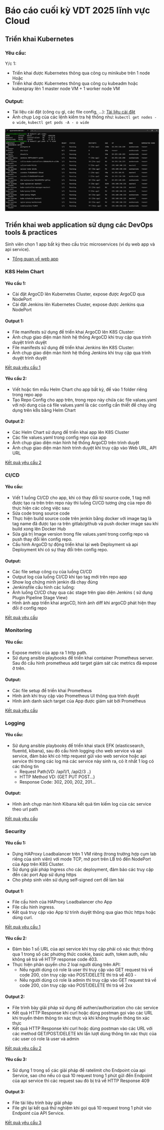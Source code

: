 # Báo cáo cuối kỳ VDT 2025 lĩnh vực Cloud
## Triển khai Kubernetes    
### Yêu cầu: 
Y/c 1: 
- Triển khai được Kubernetes thông qua công cụ minikube trên 1 node   
Hoặc 
- Triển khai được Kubernetes thông qua công cụ kubeadm hoặc kubespray lên 1 master node VM + 1 worker node VM
### Output:
- Tài liệu cài đặt (công cụ gì, các file config, …): [Tài liệu cài đặt](1.%20Setup%20Kubernetes/Setup.md) 
- Ảnh chụp Log của các lệnh kiểm tra hệ thống như:  `kubectl get nodes - o wide`, `kubectl get pods -A - o wide`

![](images/k8s-installation.png) 

## Triển khai web application sử dụng các DevOps tools & practices
Sinh viên chọn 1 app bất kỳ theo cấu trúc microservices (ví dụ web app và api service).  
- [Tổng quan về web app](2.%20Deploy%20web%20application/2.0.%20Tổng%20quan%20về%20app/README.md)
### K8S Helm Chart
#### Yêu cầu 1: 
- Cài đặt ArgoCD lên Kubernetes Cluster, expose được ArgoCD qua NodePort 
- Cài đặt Jenkins lên Kubernetes Cluster, expose được Jenkins qua NodePort

#### Output 1: 
- File manifests sử dụng để triển khai ArgoCD lên K8S Cluster: 
- Ảnh chụp giao diện màn hình hệ thống ArgoCD khi truy cập qua trình duyệt trình duyệt 
- File manifests sử dụng để triển khai Jenkins lên K8S Cluster:
- Ảnh chụp giao diện màn hình hệ thống Jenkins khi truy cập qua trình duyệt trình duyệt

[Kết quả yêu cầu 1](2.%20Deploy%20web%20application/2.1.%20K8s%20Helm%20Chart/Output1.md)
#### Yêu cầu 2:
- Viết hoặc tìm mẫu Helm Chart cho app bất kỳ, để vào 1 folder riêng trong repo app
- Tạo Repo Config cho app trên, trong repo này chứa các file values.yaml với nội dung của cá file values.yaml là các config cần thiết để chạy ứng dụng 
trên k8s bằng Helm Chart  
#### Output 2: 
- Các Helm Chart sử dụng để triển khai app lên K8S Cluster  
- Các file values.yaml trong config repo của app
- Ảnh chụp giao diện màn hình hệ thống ArgoCD trên trình duyệt
- Ảnh chụp giao diện màn hình trình duyệt khi truy cập vào Web URL, API URL   

[Kết quả yêu cầu 2](./2.%20Deploy%20web%20application/2.1.%20K8s%20Helm%20Chart/Output2.md)

### CI/CD
#### Yêu cầu:
- Viết 1 luồng CI/CD cho app, khi có thay đổi từ source code, 1 tag mới được tạo ra trên trên repo này thì luồng CI/CD tương ứng của repo đó 
thực hiện các công việc sau: 
- Sửa code trong source code 
- Thực hiện build source code trên jenkin bằng docker với image tag là tag name đã được tạo ra trên gitlab/github và push docker image 
sau khi build xong lên Docker Hub 
- Sửa giá trị Image version trong file values.yaml  trong config repo và push thay đổi lên config repo.  
- Cấu hình ArgoCD tự động triển khai lại web Deployment và api Deployment khi có sự thay đổi trên config repo. 
#### Output: 
- Các file setup công cụ của luồng CI/CD
- Output log của luồng CI/CD khi tạo tag mới trên repo app 
- Show log chứng minh jenkin đã chạy đúng
- Jenkinsfile cấu hình các luồng:
- Ảnh luồng CI/CD chạy qua các stage trên giao diện Jenkins ( sử dụng Plugin Pipeline Stage View)
- Hình ảnh app triển khai argoCD, hình ảnh diff khi argoCD phát hiện thay đổi ở config repo   

[Kết quả yêu cầu](./2.%20Deploy%20web%20application/2.2.%20CICD/Output.md)

### Monitoring
#### Yêu cầu:
- Expose metric của app ra 1 http path.
- Sử dụng ansible playbooks để triển khai container Prometheus server. Sau đó cấu hình prometheus add target giám sát các metrics đã expose ở trên. 
#### Output: 
- Các file setup để triển khai Prometheus
- Hình ảnh khi truy cập vào Prometheus UI thông qua trình duyệt
- Hình ảnh danh sách target của App được giám sát bởi Prometheus

[Kết quả yêu cầu](./2.%20Deploy%20web%20application/2.3.%20Monitoring/Output.md)

### Logging
#### Yêu cầu:
- Sử dụng ansible playbooks để triển khai stack EFK (elasticsearch, fluentd, kibana), sau đó cấu hình logging cho web service và api service, đảm bảo khi có http request gửi vào web service hoặc api service thì trong các log mà các service này sinh ra, có ít nhất 1 log có các thông tin 
    - Request Path(VD: /api1/1, /api2/3 ..) 
    - HTTP Method VD: (GET PUT POST…) 
    - Response Code: 302, 200, 202, 201… 
#### Output: 
- Hình ảnh chụp màn hình Kibana kết quả tìm kiếm log của các service theo url path 

[Kết quả yêu cầu](./2.%20Deploy%20web%20application/2.4.%20Logging/Output.md)

### Security
#### Yêu cầu 1:
- Dựng HAProxy Loadbalancer trên 1 VM riêng (trong trường hợp cụm lab riêng của sinh viên) với mode TCP, mở port trên LB trỏ đến NodePort của App trên K8S Cluster.
- Sử dụng giải pháp Ingress cho các deployment, đảm bảo các truy cập đến các port App sử dụng https
- Cho phép sinh viên sử dụng self-signed cert để làm bài 
#### Output 1: 
- File cấu hình của HAProxy Loadbalancer cho App 
- File cấu hình ingress. 
- Kết quả truy cập vào App từ trình duyệt thông qua giao thức https hoặc dùng curl.   

[Kết quả yêu cầu 1](./2.%20Deploy%20web%20application/2.5.%20Security/Yêu%20cầu%201/Output.md)

#### Yêu cầu 2: 
- Đảm bảo 1 số URL của api service  khi truy cập phải có xác thực thông qua 1 trong số các phương thức cookie, basic auth, token auth, nếu không sẽ trả về HTTP response code 403. 
- Thực hiện phân quyền cho 2 loại người dùng trên API:
    - Nếu người dùng có role là user thì truy cập vào GET request trả về code 200, còn truy cập vào POST/DELETE thì trả về 403 -
    -  Nếu người dùng có role là admin thì truy cập vào GET request trả về code 200, còn truy cập vào POST/DELETE thì trả về 2xx 
#### Output 2: 
- File trình bày giải pháp sử dụng để authen/authorization cho các service 
- Kết quả HTTP Response khi curl hoặc dùng postman gọi vào các URL khi truyền thêm thông tin xác thực và khi không truyền thông tin xác thực 
- Kết quả HTTP Response khi curl hoặc dùng postman vào các URL với các method GET/POST/DELETE  khi lần lượt dùng thông tin xác thực của các user có role là user và admin   

[Kết quả yêu cầu 2](./2.%20Deploy%20web%20application/2.5.%20Security/Yêu%20cầu%202/Output.md)

#### Yêu cầu 3: 
- Sử dụng 1 trong số các giải pháp để ratelimit cho Endpoint của api Service, sao cho nếu có  quá 10 request trong 1 phút gửi đến Endpoint của api service thì 
các request sau đó bị trả về HTTP Response 409  
#### Output 3: 
- File tài liệu trình bày giải pháp 
- File ghi lại kết quả thử nghiệm khi gọi quá 10 request trong 1 phút vào Endpoint của API Service.   

[Kết quả yêu cầu 3](./2.%20Deploy%20web%20application/2.5.%20Security/Yêu%20cầu%203/Output.md)